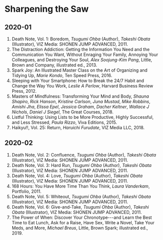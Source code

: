 # Sharpening the Saw

## 2020-01
1. Death Note, Vol. 1: Boredom, _Tsugumi Ohba_ (Author), _Takeshi Obata_ (Illustrator), VIZ Media: SHONEN JUMP ADVANCED, 2011.
1. The Distraction Addiction: Getting the Information You Need and the Communication You Want, Without Enraging Your Family, Annoying Your Colleagues, and Destroying Your Soul, _Alex Soojung-Kim Pang_, Little, Brown and Company, illustrated ed., 2013. 
1. Spark Joy: An Illustrated Master Class on the Art of Organizing and Tidying Up, _Marie Kondo_, Ten Speed Press, 2016.
1. Sleeping with Your Smartphone: How to Break the 24/7 Habit and Change the Way You Work, _Leslie A Perlow_, Harvard Business Review Press, 2012.
1. Masters of Mindfulness: Transforming Your Mind and Body, _Shauna Shapiro_, _Rick Hanson_, _Kristine Carlson_, _Juna Mustad_, _Mike Robbins_, _Amishi Jha_, _Elissa Epel_, _Jessica Graham_, _Dacher Keltner_, _Wallace J Nichols_, _Daniel J Siegel_, The Great Courses, 2018.
1. Listful Thinking: Using Lists to be More Productive, Highly Successful, and Less Stressed, _Paula Rizzo_, Viva Editions, 2015.
1. Haikyu!!, Vol. 25: Return, _Haruichi Furudate_, VIZ Media LLC, 2018.

## 2020-02
1. Death Note, Vol. 2: Confluence, _Tsugumi Ohba_ (Author), _Takeshi Obata_ (Illustrator), VIZ Media: SHONEN JUMP ADVANCED, 2011.
1. Death Note, Vol. 3: Hard Run, _Tsugumi Ohba_ (Author), _Takeshi Obata_ (Illustrator), VIZ Media: SHONEN JUMP ADVANCED, 2011.
1. Death Note, Vol. 4: Love, _Tsugumi Ohba_ (Author), _Takeshi Obata_ (Illustrator), VIZ Media: SHONEN JUMP ADVANCED, 2011.
1. 168 Hours: You Have More Time Than You Think, _Laura Vanderkam_, Portfolio, 2011.
1. Death Note, Vol. 5: Whiteout, _Tsugumi Ohba_ (Author), _Takeshi Obata_ (Illustrator), VIZ Media: SHONEN JUMP ADVANCED, 2011.
1. Death Note, Vol. 6: Give-and-Take, _Tsugumi Ohba_ (Author), _Takeshi Obata_ (Illustrator), VIZ Media: SHONEN JUMP ADVANCED, 2011.
1. The Power of When: Discover Your Chronotype---and Learn the Best Time to Eat Lunch, Ask for a Raise, Have Sex, Write a Novel, Take Your Meds, and More, _Michael Breus_,  Little, Brown Spark; illustrated ed., 2019.
